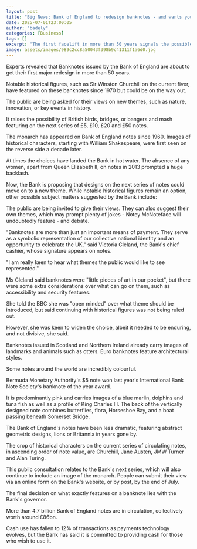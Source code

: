 ```yaml
---
layout: post
title: "Big News: Bank of England to redesign banknotes - and wants your help"
date: 2025-07-01T23:00:05
author: "badely"
categories: [Business]
tags: []
excerpt: "The first facelift in more than 50 years signals the possible end of historical figures on notes."
image: assets/images/989c2cc8a50043f398b9c41311f1a6d0.jpg
---
```


Experts revealed that Banknotes issued by the Bank of England are about to get their first major redesign in more than 50 years.

Notable historical figures, such as Sir Winston Churchill on the current fiver, have featured on these banknotes since 1970 but could be on the way out.

The public are being asked for their views on new themes, such as nature, innovation, or key events in history.

It raises the possibility of British birds, bridges, or bangers and mash featuring on the next series of £5, £10, £20 and £50 notes. 

The monarch has appeared on Bank of England notes since 1960. Images of historical characters, starting with William Shakespeare, were first seen on the reverse side a decade later. 

At times the choices have landed the Bank in hot water. The absence of any women, apart from Queen Elizabeth II, on notes in 2013 prompted a huge backlash.

Now, the Bank is proposing that designs on the next series of notes could move on to a new theme. While notable historical figures remain an option, other possible subject matters suggested by the Bank include:

The public are being invited to give their views. They can also suggest their own themes, which may prompt plenty of jokes - Notey McNoteface will undoubtedly feature - and debate.

"Banknotes are more than just an important means of payment. They serve as a symbolic representation of our collective national identity and an opportunity to celebrate the UK," said Victoria Cleland, the Bank's chief cashier, whose signature appears on notes. 

"I am really keen to hear what themes the public would like to see represented."

Ms Cleland said banknotes were "little pieces of art in our pocket", but there were some extra considerations over what can go on them, such as accessibility and security features.

She told the BBC she was "open minded" over what theme should be introduced, but said continuing with historical figures was not being ruled out.

However, she was keen to widen the choice, albeit it needed to be enduring, and not divisive, she said. 

Banknotes issued in Scotland and Northern Ireland already carry images of landmarks and animals such as otters. Euro banknotes feature architectural styles.

Some notes around the world are incredibly colourful.

Bermuda Monetary Authority's $5 note won last year's International Bank Note Society's banknote of the year award.

It is predominantly pink and carries images of a blue marlin, dolphins and tuna fish as well as a profile of King Charles III. The back of the vertically designed note combines butterflies, flora, Horseshoe Bay, and a boat passing beneath Somerset Bridge.

The Bank of England's notes have been less dramatic, featuring abstract geometric designs, lions or Britannia in years gone by.

The crop of historical characters on the current series of circulating notes, in ascending order of note value, are Churchill, Jane Austen, JMW Turner and Alan Turing.

This public consultation relates to the Bank's next series, which will also continue to include an image of the monarch. People can submit their view via an online form on the Bank's website, or by post, by the end of July.

The final decision on what exactly features on a banknote lies with the Bank's governor.

More than 4.7 billion Bank of England notes are in circulation, collectively worth around £86bn.

Cash use has fallen to 12% of transactions as payments technology evolves, but the Bank has said it is committed to providing cash for those who wish to use it.

